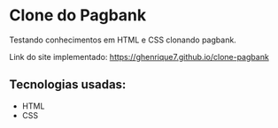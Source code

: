 # Clone do Pagbank

Testando conhecimentos em HTML e CSS clonando pagbank.

Link do site implementado: https://ghenrique7.github.io/clone-pagbank

## Tecnologias usadas: 
- HTML
- CSS
